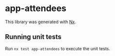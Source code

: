 # app-attendees

This library was generated with [Nx](https://nx.dev).

## Running unit tests

Run `nx test app-attendees` to execute the unit tests.
